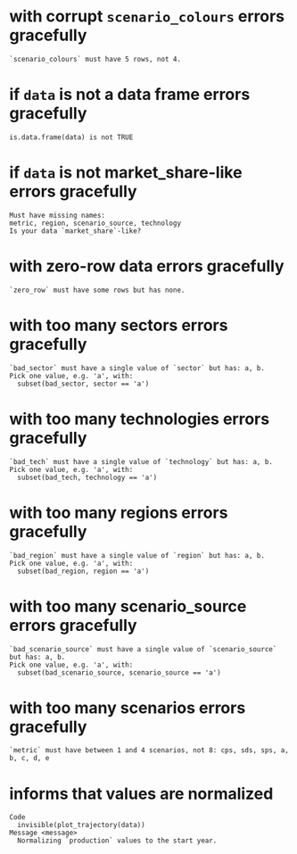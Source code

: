 # with corrupt `scenario_colours` errors gracefully

    `scenario_colours` must have 5 rows, not 4.

# if `data` is not a data frame errors gracefully

    is.data.frame(data) is not TRUE

# if `data` is not market_share-like errors gracefully

    Must have missing names:
    metric, region, scenario_source, technology
    Is your data `market_share`-like?

# with zero-row data errors gracefully

    `zero_row` must have some rows but has none.

# with too many sectors errors gracefully

    `bad_sector` must have a single value of `sector` but has: a, b.
    Pick one value, e.g. 'a', with:
      subset(bad_sector, sector == 'a')

# with too many technologies errors gracefully

    `bad_tech` must have a single value of `technology` but has: a, b.
    Pick one value, e.g. 'a', with:
      subset(bad_tech, technology == 'a')

# with too many regions errors gracefully

    `bad_region` must have a single value of `region` but has: a, b.
    Pick one value, e.g. 'a', with:
      subset(bad_region, region == 'a')

# with too many scenario_source errors gracefully

    `bad_scenario_source` must have a single value of `scenario_source` but has: a, b.
    Pick one value, e.g. 'a', with:
      subset(bad_scenario_source, scenario_source == 'a')

# with too many scenarios errors gracefully

    `metric` must have between 1 and 4 scenarios, not 8: cps, sds, sps, a, b, c, d, e

# informs that values are normalized

    Code
      invisible(plot_trajectory(data))
    Message <message>
      Normalizing `production` values to the start year.


